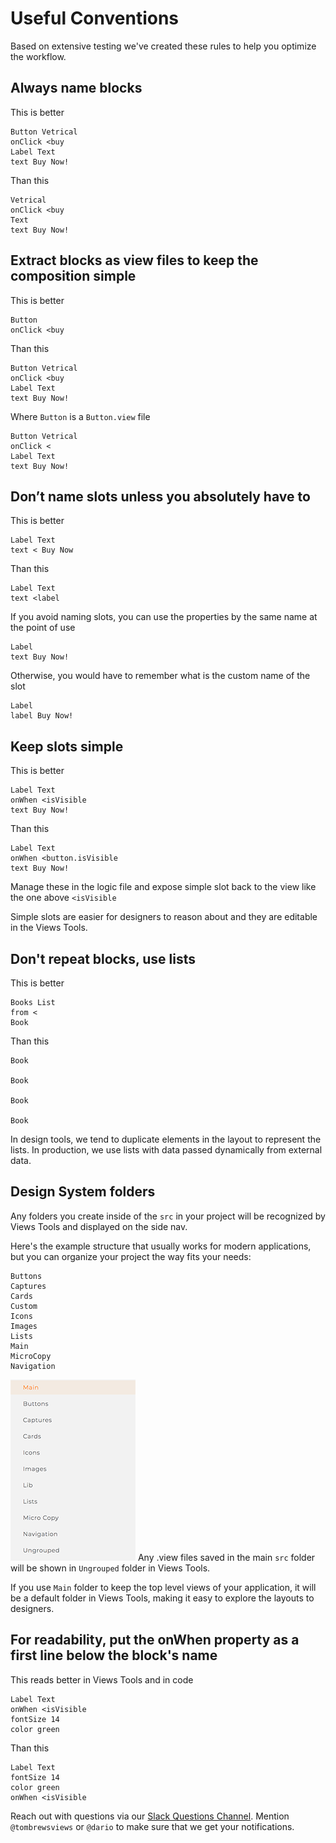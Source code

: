 # Useful Conventions

Based on extensive testing we've created these rules to help you optimize the workflow.

## Always name blocks

This is better

```views
Button Vetrical
onClick <buy
Label Text
text Buy Now!
```

Than this

```views
Vetrical
onClick <buy
Text
text Buy Now!
```

## Extract blocks as view files to keep the composition simple

This is better

```views
Button
onClick <buy
```

Than this

```views
Button Vetrical
onClick <buy
Label Text
text Buy Now!
```

Where `Button` is a `Button.view` file

```views
Button Vetrical
onClick <
Label Text
text Buy Now!
```

## Don’t name slots unless you absolutely have to

This is better

```views
Label Text
text < Buy Now
```

Than this

```views
Label Text
text <label
```

If you avoid naming slots, you can use the properties by the same name at the point of use

```views
Label
text Buy Now!
```

Otherwise, you would have to remember what is the custom name of the slot

```views
Label
label Buy Now!
```

## Keep slots simple

This is better

```views
Label Text
onWhen <isVisible
text Buy Now!
```

Than this

```views
Label Text
onWhen <button.isVisible
text Buy Now!
```

Manage these in the logic file and expose simple slot back to the view like the
one above `<isVisible`

Simple slots are easier for designers to reason about and they are editable
in the Views Tools.

## Don't repeat blocks, use lists

This is better

```views
Books List
from <
Book
```

Than this

```views
Book

Book

Book

Book
```

In design tools, we tend to duplicate elements in the layout to represent the lists.
In production, we use lists with data passed dynamically from external data.

## Design System folders

Any folders you create inside of the `src` in your project will be recognized by
Views Tools and displayed on the side nav.

Here's the example structure that usually works for modern applications, but you
can organize your project the way fits your needs:

```
Buttons
Captures
Cards
Custom
Icons
Images
Lists
Main
MicroCopy
Navigation
```

![Folders in Views Tools](FoldersSample.png)
Any .view files saved in the main `src` folder will be shown in `Ungrouped` folder
in Views Tools.

If you use `Main` folder to keep the top level views of your application, it will be
a default folder in Views Tools, making it easy to explore the layouts to designers.

## For readability, put the onWhen property as a first line below the block's name

This reads better in Views Tools and in code

```views
Label Text
onWhen <isVisible
fontSize 14
color green
```

Than this

```views
Label Text
fontSize 14
color green
onWhen <isVisible
```

Reach out with questions via our [Slack Questions Channel](https://slack.viewsdx.com/).
Mention `@tombrewsviews` or `@dario` to make sure that we get your notifications.
